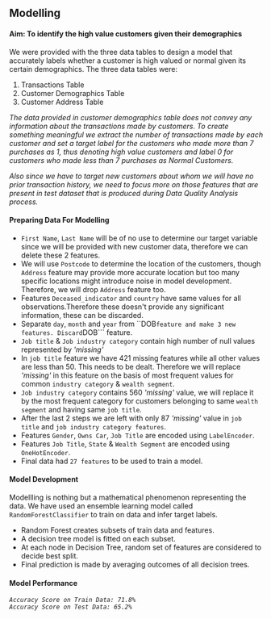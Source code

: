 ## Modelling

#### Aim: To identify the high value customers given their demographics

We were provided with the three data tables to design a model that accurately labels whether a customer is high valued or normal given its certain demographics. The three data tables were:<br>
1. Transactions Table <br>
2. Customer Demographics Table<br>
3. Customer Address Table 


*The data provided in customer demographics table does not convey any information about the transactions made by customers. To create something meaningful we extract the number of transactions made by each customer and set a target label for the customers who made more than 7 purchases as 1, thus denoting high value customers and label 0 for customers who made less than 7 purchases as Normal Customers.*  

*Also since we have to target new customers about whom we will have no prior transaction history, we need to focus more on those features that are present in test dataset that is produced during Data Quality Analysis process.* 


#### Preparing Data For Modelling

* ```First Name```, ```Last Name``` will be of no use to determine our target variable since we will be provided with new customer data, therefore we can delete these 2 features.
* We will use ```Postcode``` to determine the location of the customers, though ```Address``` feature may provide more accurate location but too many specific locations might introduce noise in model development. Therefore, we will drop ```Address``` feature too.
* Features ```Deceased_indicator``` and ```country``` have same values for all observations.Therefore these doesn't provide any significant information, these can be discarded.
* Separate ```day```, ```month``` and ```year``` from ``DOB``` feature and make 3 new features. Discard ```DOB``` feature.
* ```Job title``` & ```Job industry category``` contain high number of null values represented by *'missing'*
* In ```job title``` feature we have 421 missing features while all other values are less than 50. This needs to be dealt. Therefore we will replace *'missing'* in this feature on the basis of most frequent values for common ```industry category``` & ```wealth segment```.
* ```Job industry category``` contains 560 *'missing'* value, we will replace it by the most frequent category for customers belonging to same ```wealth segment``` and having same ```job title```.
* After the last 2 steps we are left with only 87 *'missing'* value in ```job title``` and ```job industry category features```.
* Features ```Gender```, ```Owns Car```, ```Job Title``` are encoded using ```LabelEncoder```.
* Features ```Job Title```, ```State``` & ```Wealth Segment``` are encoded using ```OneHotEncoder```.
* Final data had ```27 features``` to be used to train a model.


#### Model Development

Modellling is nothing but a mathematical phenomenon representing the data. We have used an ensemble learning model called ```RandomForestClassifier``` to train on data and infer target labels. 

* Random Forest creates subsets of train data and features.
* A decision tree model is fitted on each subset.
* At each node in Decision Tree, random set of features are considered to decide best split.
* Final prediction is made by averaging outcomes of all decision trees.

#### Model Performance

*```Accuracy Score on Train Data: 71.8%```*<br>
*```Accuracy Score on Test Data: 65.2%```*